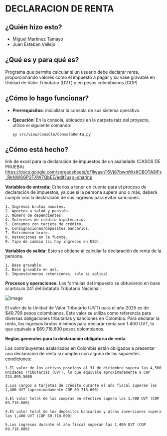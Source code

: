 # DECLARACION DE RENTA

## ¿Quién hizo esto?
- Miguel Martinez Tamayo
- Juan Esteban Vallejo

## ¿Qué es y para qué es?
Programa que permite calcular si un usuario debe declarar renta, proporcionando valores como el impuesto a pagar y su vase gravable en Unidad de Valor Tributario (UVT) y en pesos colombianos (COP)

## ¿Cómo lo hago funcionar?
- **Prerrequisitos**: inicializar la consola de sus sistema operativo.
- **Ejecución**: En la consola, ubicados en la carpeta raíz del proyecto, utilice el siguiente comando:

  ```
  py src/view/console/ConsolaRenta.py
  ```
  


## ¿Cómo está hecho?
link de excel para la declaracion de impuestos de un asalariado (CASOS DE PRUEBA)
https://docs.google.com/spreadsheets/d/1IwasnT6Vj87bwmWxKCBOTA8iFx_RkNW8GP2FXW7QbEE/edit?usp=sharing

**Variables de entrada:**
Criterios a tener en cuenta para el proceso de declaración de impuestos, ya que si la persona supera uno o más, deberá cumplir con la declaración de sus ingresos para evitar sanciones:

    1. Ingresos brutos anuales.
    2. Aportes a salud y pensión.
    3. Número de dependientes.
    4. Intereses de crédito hipotecario.
    5. Consumos con tarjeta de crédito.
    6. Consignaciones/depósitos bancarios.
    7. Patrimonio bruto.
    8. Retenciones en la fuente.
    9. Tipo de cambio (si hay ingresos en USD).

**Variables de salida:**
Esto se obtiene al calcular la declaración de renta de la persona.

    1. Base gravable.
    2. Base gravable en uvt.
    3. Impuesto(menos retenciones, solo si aplica).

**Procesos y operaciones:**
Las formulas del impuesto se obtuvieron en base al artículo 241 del Estatuto Tributario Nacional:

![image](https://github.com/user-attachments/assets/1bb101d8-3c00-4e88-be18-5a97614735ff)

El valor de la Unidad de Valor Tributario (UVT) para el año 2025 es de $49.799 pesos colombianos.
Este valor se utiliza como referencia para diversas obligaciones tributarias y sanciones en Colombia. Para declarar la renta, los ingresos brutos mínimos para declarar renta son 1.400 UVT, lo que equivale a $69.718.600 pesos colombianos.

**Reglas generales para la declaración obligatoria de renta**

Los contribuyentes asalariados en Colombia están obligados a presentar una declaración de renta si cumplen con alguna de las siguientes condiciones:

    1.El valor de los activos poseídos al 31 de diciembre supera las 4,500 Unidades Tributarias (UVT), lo que equivale aproximadamente a COP 224.095.5000 
    
    2.Los cargos a tarjetas de crédito durante el año fiscal superan las 1,400 UVT (aproximadamente COP 69.718.600) 
    
    3.El valor total de las compras en efectivo supera las 1,400 UVT (COP 69.718.600) 
    
    4.El valor total de los depósitos bancarios y otras inversiones supera las 1,400 UVT (COP 69.718.600) 
    
    5.Los ingresos durante el año fiscal superan las 1,400 UVT (COP 69.718.600) 



